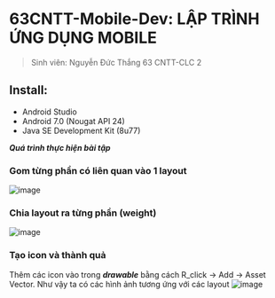 # 63CNTT-Mobile-Dev: LẬP TRÌNH ỨNG DỤNG MOBILE
> Sinh viên: Nguyễn Đức Thắng 63 CNTT-CLC 2
 ## Install:
 - Android Studio
 - Android 7.0 (Nougat API 24)
 - Java SE Development Kit (8u77)

 ***Quá trình thực hiện bài tập***
 ### Gom từng phần có liên quan vào 1 layout
 ![image](https://cdn.discordapp.com/attachments/1021667948542312452/1155488159887544370/Khong_Co_Tieu_e350_20230924195654.png)

 ### Chia layout ra từng phần (weight)
 ![image](https://cdn.discordapp.com/attachments/1021667948542312452/1155488173674201118/Khong_Co_Tieu_e351_20230924195637.png)

 ### Tạo icon và thành quả
 Thêm các icon vào trong ***drawable*** bằng cách R_click -> Add -> Asset Vector. Như vậy ta có các hình ảnh tương ứng với các layout
 ![image](https://cdn.discordapp.com/attachments/1023849047045447700/1155480862167670866/image.png)




